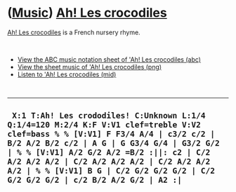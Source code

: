 # ([Music](Music.htm)) [Ah! Les crocodiles](SongAhLesCrocodiles.htm)

[Ah! Les crocodiles](SongAhLesCrocodiles.htm) is a French nursery rhyme.

 

-   [View the ABC music notation sheet of 'Ah! Les crocodiles
    (abc)](SongAhLesCrocodiles.abc)
-   [View the sheet music of 'Ah! Les crocodiles
    (png)](SongAhLesCrocodiles.png)
-   [Listen to 'Ah! Les crocodiles (mid)](SongAhLesCrocodiles.mid)

 

  --------------------------------------------------------------------------------------------------------------------------------------------------------------------------------------------------------------------------------------------------------------------------------------------------------------------------------------------------------------
  ` X:1 T:Ah! Les crododiles! C:Unknown L:1/4 Q:1/4=120 M:2/4 K:F V:V1 clef=treble V:V2 clef=bass % % [V:V1] F F3/4 A/4 | c3/2 c/2 | B/2 A/2 B/2 c/2 | A G | G G3/4 G/4 | G3/2 G/2 | % % [V:V1] A/2 G/2 A/2 =B/2 :||: c2 | C/2 A/2 A/2 A/2 | C/2 A/2 A/2 A/2 | C/2 A/2 A/2 A/2 | % % [V:V1] B G | C/2 G/2 G/2 G/2 | C/2 G/2 G/2 G/2 | c/2 B/2 A/2 G/2 | A2 :|`
  --------------------------------------------------------------------------------------------------------------------------------------------------------------------------------------------------------------------------------------------------------------------------------------------------------------------------------------------------------------
